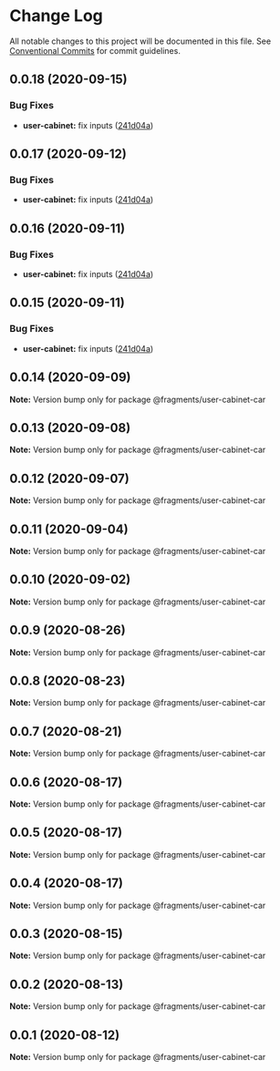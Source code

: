 # Change Log

All notable changes to this project will be documented in this file.
See [Conventional Commits](https://conventionalcommits.org) for commit guidelines.

## 0.0.18 (2020-09-15)


### Bug Fixes

* **user-cabinet:** fix inputs ([241d04a](https://github.com/Atlantis-Lab/shop-bmw-accessories/commit/241d04a70e6c6f5940afeeab7fa41f87dd89cc52))





## 0.0.17 (2020-09-12)


### Bug Fixes

* **user-cabinet:** fix inputs ([241d04a](https://github.com/Atlantis-Lab/shop-bmw-accessories/commit/241d04a70e6c6f5940afeeab7fa41f87dd89cc52))





## 0.0.16 (2020-09-11)


### Bug Fixes

* **user-cabinet:** fix inputs ([241d04a](https://github.com/Atlantis-Lab/shop-bmw-accessories/commit/241d04a70e6c6f5940afeeab7fa41f87dd89cc52))





## 0.0.15 (2020-09-11)


### Bug Fixes

* **user-cabinet:** fix inputs ([241d04a](https://github.com/Atlantis-Lab/shop-bmw-accessories/commit/241d04a70e6c6f5940afeeab7fa41f87dd89cc52))





## 0.0.14 (2020-09-09)

**Note:** Version bump only for package @fragments/user-cabinet-car





## 0.0.13 (2020-09-08)

**Note:** Version bump only for package @fragments/user-cabinet-car

## 0.0.12 (2020-09-07)

**Note:** Version bump only for package @fragments/user-cabinet-car

## 0.0.11 (2020-09-04)

**Note:** Version bump only for package @fragments/user-cabinet-car

## 0.0.10 (2020-09-02)

**Note:** Version bump only for package @fragments/user-cabinet-car

## 0.0.9 (2020-08-26)

**Note:** Version bump only for package @fragments/user-cabinet-car

## 0.0.8 (2020-08-23)

**Note:** Version bump only for package @fragments/user-cabinet-car

## 0.0.7 (2020-08-21)

**Note:** Version bump only for package @fragments/user-cabinet-car

## 0.0.6 (2020-08-17)

**Note:** Version bump only for package @fragments/user-cabinet-car

## 0.0.5 (2020-08-17)

**Note:** Version bump only for package @fragments/user-cabinet-car

## 0.0.4 (2020-08-17)

**Note:** Version bump only for package @fragments/user-cabinet-car

## 0.0.3 (2020-08-15)

**Note:** Version bump only for package @fragments/user-cabinet-car

## 0.0.2 (2020-08-13)

**Note:** Version bump only for package @fragments/user-cabinet-car

## 0.0.1 (2020-08-12)

**Note:** Version bump only for package @fragments/user-cabinet-car
